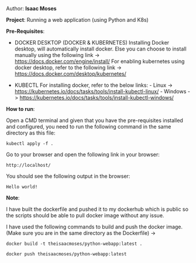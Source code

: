 Author: **Isaac Moses**

**Project**: Running a web application (using Python and K8s)

**Pre-Requisites**:

- DOCKER DESKTOP (DOCKER & KUBERNETES)
    Installing Docker desktop, will automatically install docker. Else you can choose to install manually using the following link -> https://docs.docker.com/engine/install/
    For enabling kubernetes using docker desktop, refer to the following link -> https://docs.docker.com/desktop/kubernetes/

- KUBECTL
    For installing docker, refer to the below links:
        - Linux -> https://kubernetes.io/docs/tasks/tools/install-kubectl-linux/
        - Windows -> https://kubernetes.io/docs/tasks/tools/install-kubectl-windows/

**How to run**:

Open a CMD terminal and given that you have the pre-requisites installed and configured, you need to run the following command in the same directory as this file:

``` 
kubectl apply -f . 
```


Go to your browser and open the following link in your browser:

``` 
http://localhost/ 
```


You should see the following output in the browser:

``` 
Hello world! 
```

**Note**:

I have built the dockerfile and pushed it to my dockerhub which is public so the scripts should be able to pull docker image without any issue.

I have used the following commands to build and push the docker image. (Make sure you are in the same directory as the Dockerfile) ->
`````
docker build -t theisaacmoses/python-webapp:latest .
`````

``` 
docker push theisaacmoses/python-webapp:latest
````

        
        
        
